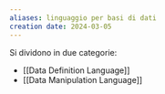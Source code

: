 ```yaml
---
aliases: linguaggio per basi di dati 
creation date: 2024-03-05
---
```


Si dividono in due categorie:
- [[Data Definition Language]]
- [[Data Manipulation Language]]